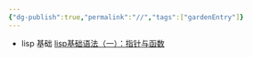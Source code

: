 ```yaml
---
{"dg-publish":true,"permalink":"//","tags":["gardenEntry"]}
---
```


- lisp 基础
[lisp基础语法（一）：指针与函数](obsidian://open?vault=%E4%B8%AA%E4%BA%BA%E5%8D%9A%E5%AE%A2&file=%E7%BC%96%E7%A8%8B%E8%AF%AD%E8%A8%80%2Flisp%2Flisp%E5%9F%BA%E7%A1%80%E8%AF%AD%E6%B3%95%EF%BC%88%E4%B8%80%EF%BC%89%EF%BC%9A%E6%8C%87%E9%92%88%E4%B8%8E%E5%87%BD%E6%95%B0)


